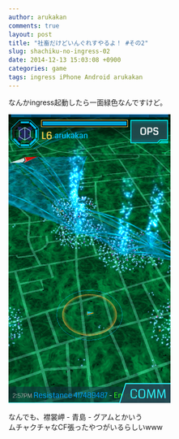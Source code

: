 ```yaml
---
author: arukakan
comments: true
layout: post
title: "社畜だけどいんぐれすやるよ！ #その2"
slug: shachiku-no-ingress-02
date: 2014-12-13 15:03:08 +0900
categories: game
tags: ingress iPhone Android arukakan
---
```


<!-- more -->

なんかingress起動したら一面緑色なんですけど。  

<img src="/img/12/13/ingress.png" width="320px" height="568px" alt="ingress" title="ingress" />

なんでも、襟裳岬 - 青島 - グアムとかいう  
ムチャクチャなCF張ったやつがいるらしいwww 

